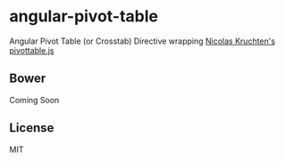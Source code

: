 # angular-pivot-table
Angular Pivot Table (or Crosstab) Directive wrapping [Nicolas Kruchten's pivottable.js](https://github.com/nicolaskruchten/pivottable)

Bower
----
Coming Soon

License
----
MIT
